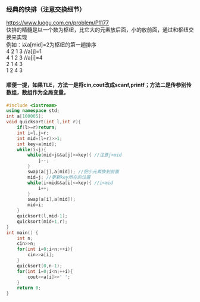 ### 经典的快排（注意交换细节）
https://www.luogu.com.cn/problem/P1177  
快排的精髓是以一个数为枢纽，比它大的元素放后面，小的放前面，通过和枢纽交换来实现  
例如：以a[mid]=2为枢纽的第一趟排序  
4 2 1 3 //a[j]=1  
4 1 2 3 //a[i]=4  
2 1 4 3  
1 2 4 3  
#### 顺便一提，如果TLE，方法一是将cin,cout改成scanf,printf；方法二是传参别传数组，数组作为全局变量。
```cpp
#include <iostream>
using namespace std;
int a[100005];
void quicksort(int l,int r){
    if(l>=r)return;
    int i=l,j=r;
    int mid=(l+r)>>1;
    int key=a[mid];
    while(i<j){
        while(mid<j&&a[j]>=key){ //注意j>mid
            j--;
        }
        swap(a[j],a[mid]); //把小元素换到前面
        mid=j; //更新key所在的位置
        while(i<mid&&a[i]<=key){ //i<mid
            i++;
        }
        swap(a[i],a[mid]);
        mid=i;
    }
    quicksort(l,mid-1);
    quicksort(mid+1,r);
}
int main() {
	int n;
	cin>>n;
	for(int i=0;i<n;++i){
	    cin>>a[i];
	}
	quicksort(0,n-1);
	for(int i=0;i<n;++i){
	    cout<<a[i]<<' ';
	}
	return 0;
}
```
